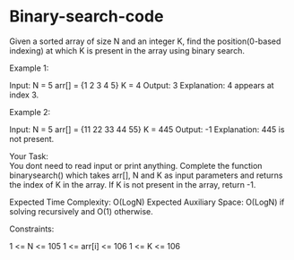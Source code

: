 # Binary-search-code
Given a sorted array of size N and an integer K, find the position(0-based indexing) at which K is present in the array using binary search.

Example 1:

Input:
N = 5
arr[] = {1 2 3 4 5} 
K = 4
Output: 3
Explanation: 4 appears at index 3.

Example 2:

Input:
N = 5
arr[] = {11 22 33 44 55} 
K = 445
Output: -1
Explanation: 445 is not present.

Your Task:  
You dont need to read input or print anything. Complete the function binarysearch() which takes arr[], N and K as input parameters and returns the index of K in the array. If K is not present in the array, return -1.


Expected Time Complexity: O(LogN)
Expected Auxiliary Space: O(LogN) if solving recursively and O(1) otherwise.


Constraints:

1 <= N <= 105
1 <= arr[i] <= 106
1 <= K <= 106
